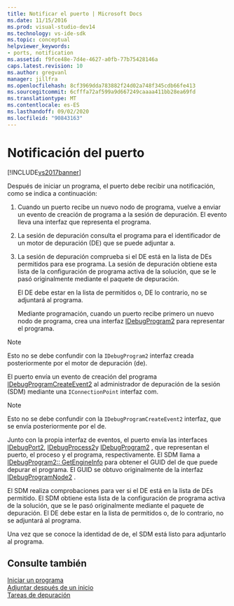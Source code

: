 ```yaml
---
title: Notificar el puerto | Microsoft Docs
ms.date: 11/15/2016
ms.prod: visual-studio-dev14
ms.technology: vs-ide-sdk
ms.topic: conceptual
helpviewer_keywords:
- ports, notification
ms.assetid: f9fce48e-7d4e-4627-a0fb-77b75428146a
caps.latest.revision: 10
ms.author: gregvanl
manager: jillfra
ms.openlocfilehash: 8cf3969dda783882f24d02a748f345cdb66fe413
ms.sourcegitcommit: 6cfffa72af599a9d667249caaaa411bb28ea69fd
ms.translationtype: MT
ms.contentlocale: es-ES
ms.lasthandoff: 09/02/2020
ms.locfileid: "90843163"
---
```

# <a name="notifying-the-port"></a>Notificación del puerto
[!INCLUDE[vs2017banner](../../includes/vs2017banner.md)]

Después de iniciar un programa, el puerto debe recibir una notificación, como se indica a continuación:  
  
1. Cuando un puerto recibe un nuevo nodo de programa, vuelve a enviar un evento de creación de programa a la sesión de depuración. El evento lleva una interfaz que representa el programa.  
  
2. La sesión de depuración consulta el programa para el identificador de un motor de depuración (DE) que se puede adjuntar a.  
  
3. La sesión de depuración comprueba si el DE está en la lista de DEs permitidos para ese programa. La sesión de depuración obtiene esta lista de la configuración de programa activa de la solución, que se le pasó originalmente mediante el paquete de depuración.  
  
    El DE debe estar en la lista de permitidos o, DE lo contrario, no se adjuntará al programa.  
  
   Mediante programación, cuando un puerto recibe primero un nuevo nodo de programa, crea una interfaz [IDebugProgram2](../../extensibility/debugger/reference/idebugprogram2.md) para representar el programa.  
  
> [!NOTE]
> Esto no se debe confundir con la `IDebugProgram2` interfaz creada posteriormente por el motor de depuración (de).  
  
 El puerto envía un evento de creación del programa [IDebugProgramCreateEvent2](../../extensibility/debugger/reference/idebugprogramcreateevent2.md) al administrador de depuración de la sesión (SDM) mediante una `IConnectionPoint` interfaz com.  
  
> [!NOTE]
> Esto no se debe confundir con la `IDebugProgramCreateEvent2` interfaz, que se envía posteriormente por el de.  
  
 Junto con la propia interfaz de eventos, el puerto envía las interfaces [IDebugPort2](../../extensibility/debugger/reference/idebugport2.md), [IDebugProcess2](../../extensibility/debugger/reference/idebugprocess2.md)y [IDebugProgram2](../../extensibility/debugger/reference/idebugprogram2.md) , que representan el puerto, el proceso y el programa, respectivamente. El SDM llama a [IDebugProgram2:: GetEngineInfo](../../extensibility/debugger/reference/idebugprogram2-getengineinfo.md) para obtener el GUID del de que puede depurar el programa. El GUID se obtuvo originalmente de la interfaz [IDebugProgramNode2](../../extensibility/debugger/reference/idebugprogramnode2.md) .  
  
 El SDM realiza comprobaciones para ver si el DE está en la lista de DEs permitido. El SDM obtiene esta lista de la configuración de programa activa de la solución, que se le pasó originalmente mediante el paquete de depuración. El DE debe estar en la lista de permitidos o, de lo contrario, no se adjuntará al programa.  
  
 Una vez que se conoce la identidad de de, el SDM está listo para adjuntarlo al programa.  
  
## <a name="see-also"></a>Consulte también  
 [Iniciar un programa](../../extensibility/debugger/launching-a-program.md)   
 [Adjuntar después de un inicio](../../extensibility/debugger/attaching-after-a-launch.md)   
 [Tareas de depuración](../../extensibility/debugger/debugging-tasks.md)
